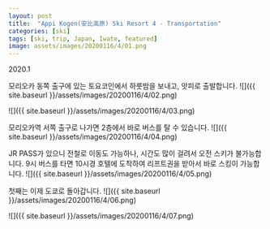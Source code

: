 ```yaml
---
layout: post
title:  "Appi Kogen(安比高原) Ski Resort 4 - Transportation"
categories: [ski]
tags: [ski, trip, Japan, Iwate, featured]
image: assets/images/20200116/4/01.png
---
```


2020.1 

모리오카 동쪽 출구에 있는 토요코인에서 하룻밤을 보내고, 앗피로 출발합니다.
![]({{ site.baseurl }}/assets/images/20200116/4/02.png)

![]({{ site.baseurl }}/assets/images/20200116/4/03.png)

모리오카역 서쪽 출구로 나가면 2층에서 바로 버스를 탈 수 있습니다.
![]({{ site.baseurl }}/assets/images/20200116/4/04.png)

JR PASS가 있으니 전철로 이동도 가능하나, 시간도 많이 걸려서 오전 스키가 불가능합니다.
9시 버스를 타면 10시경 호텔에 도착하여 리프트권을 받아서 바로 스킹이 가능합니다.
![]({{ site.baseurl }}/assets/images/20200116/4/05.png)

첫째는 이제 도쿄로 돌아갑니다.
![]({{ site.baseurl }}/assets/images/20200116/4/06.png)

![]({{ site.baseurl }}/assets/images/20200116/4/07.png)
